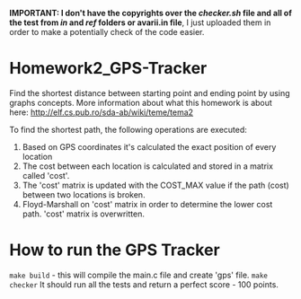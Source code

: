 <b>IMPORTANT: I don't have the copyrights over the <i>checker.sh</i> file and all of the test from <i>in</i> and <i>ref</i> folders or avarii.in file</b>, I just uploaded them in order to make a potentially check of the code easier.

# Homework2_GPS-Tracker
Find the shortest distance between starting point and ending point by using graphs concepts. More information about what this homework is about here: http://elf.cs.pub.ro/sda-ab/wiki/teme/tema2 

To find the shortest path, the following operations are executed:
1. Based on GPS coordinates it's calculated the exact position of every location
2. The cost between each location is calculated and stored in a matrix called 'cost'.
3. The 'cost' matrix is updated with the COST_MAX value if the path (cost) between two locations is broken.
4. Floyd-Marshall on 'cost' matrix in order to determine the lower cost path. 'cost' matrix is overwritten.

# How to run the GPS Tracker
<code>make build</code> - this will compile the main.c file and create 'gps' file.
<code>make checker</code> 
It should run all the tests and return a perfect score - 100 points.
